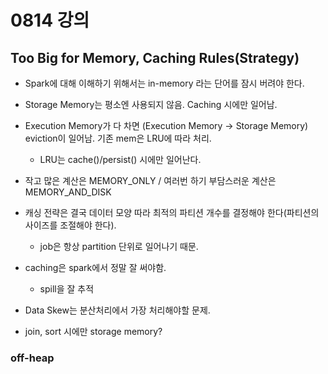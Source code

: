 # 0814 강의

## Too Big for Memory, Caching Rules(Strategy)

- Spark에 대해 이해하기 위해서는 in-memory 라는 단어를 잠시 버려야 한다.
- Storage Memory는 평소엔 사용되지 않음. Caching 시에만 일어남.
- Execution Memory가 다 차면 (Execution Memory -> Storage Memory) eviction이 일어남. 기존 mem은 LRU에 따라 처리.
  - LRU는 cache()/persist() 시에만 일어난다.
- 작고 많은 계산은 MEMORY_ONLY / 여러번 하기 부담스러운 계산은 MEMORY_AND_DISK
- 캐싱 전략은 결국 데이터 모양 따라 최적의 파티션 개수를 결정해야 한다(파티션의 사이즈를 조절해야 한다).
  - job은 항상 partition 단위로 일어나기 때문.
- caching은 spark에서 정말 잘 써야함.
  - spill을 잘 추적

- Data Skew는 분산처리에서 가장 처리해야할 문제.

- join, sort 시에만 storage memory?

### off-heap